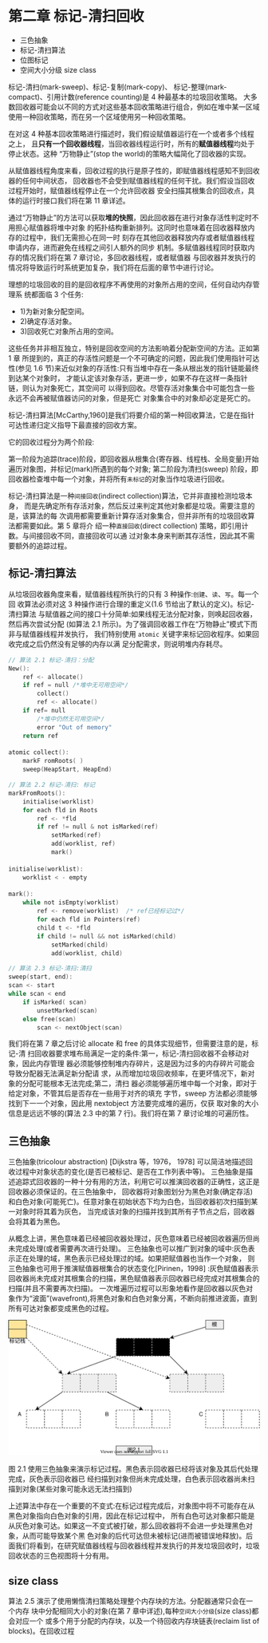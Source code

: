 # 第二章 标记-清扫回收

- 三色抽象
- 标记-清扫算法
- 位图标记
- 空间大小分级 size class

标记-清扫(mark-sweep)、标记-复制(mark-copy)、 标记-整理(mark-compact)、引用计数(reference counting)是 4 种最基本的垃圾回收策略。
大多数回收器可能会以不同的方式对这些基本回收策略进行组合，例如在堆中某一区域使用一种回收策略，而在另一个区域使用另一种回收策略。

在对这 4 种基本回收策略进行描述时，我们假设赋值器运行在一个或者多个线程之上，
且**只有一个回收器线程**，当回收器线程运行时，所有的**赋值器线程**均处于停止状态。这种
“万物静止”(stop the world)的策略大幅简化了回收器的实现。

从赋值器线程角度来看，回收过程的执行是原子性的，即赋值器线程感知不到回收器的任何中间状态，
回收器也不会受到赋值器线程的任何干扰。我们假设当回收过程开始时，赋值器线程停止在一个允许回收器
安全扫描其根集合的回收点，具体的运行时接口我们将在第 11 章详述。

通过“万物静止”的方法可以获取**堆的快照**，因此回收器在进行对象存活性判定时不用担心赋值器将堆中对象
的拓扑结构重新排列。这同时也意味着在回收器释放内存的过程中，我们无需担心在同一时
刻存在其他回收器释放内存或者赋值器线程申请内存，进而避免在线程之间引人额外的同步
机制。多赋值器线程同时获取内存的情况我们将在第 7 章讨论，多回收器线程，或者赋值器
与回收器并发执行的情况将导致运行时系统更加复杂，我们将在后面的章节中进行讨论。

理想的垃圾回收的目的是回收程序不再使用的对象所占用的空间，任何自动内存管理系
统都面临 3 个任务:

- 1)为新对象分配空间。
- 2)确定存活对象。
- 3)回收死亡对象所占用的空间。

这些任务并非相互独立，特别是回收空间的方法影响着分配新空间的方法。正如第 1 章
所提到的，真正的存活性问题是一个不可确定的问题，因此我们使用指针可达性(参见 1.6
节)来近似对象的存活性:只有当堆中存在一条从根出发的指针链能最终到达某个对象时，
才能认定该对象存活，更进一步，如果不存在这样一条指针链，则认为对象死亡，其空间可
以得到回收。尽管存活对象集合中可能包含一些永远不会再被赋值器访问的对象，但是死亡
对象集合中的对象却必定是死亡的。

标记-清扫算法[McCarthy,1960]是我们将要介绍的第一种回收算法，它是在指针
可达性递归定义指导下最直接的回收方案。

它的回收过程分为两个阶段:

第一阶段为追踪(trace)阶段，即回收器从根集合(寄存器、线程栈、全局变量)开始遍历对象图，并标记(mark)所遇到的每个对象;
第二阶段为清扫(sweep) 阶段，即回收器检查堆中每一个对象，并将所有`未标记`的对象当作垃圾进行回收。

标记-清扫算法是一种`间接回收`(indirect collection)算法，它并非直接检测垃圾本身，
而是先确定所有存活对象，然后反过来判定其他对象都是垃圾。需要注意的是，该算法的每
次调用都需要重新计算存活对象集合，但并非所有的垃圾回收算法都需要如此。第 5 章将介
绍一种`直接回收`(direct collection) 策略，即引用计数。与间接回收不同，直接回收可以通
过对象本身来判断其存活性，因此其不需要额外的追踪过程。

## 标记-清扫算法

从垃圾回收器角度来看，赋值器线程所执行的只有 3 种操作:`创建`、`读`、`写`。每一个回
收算法必须对这 3 种操作进行合理的重定义(1.6 节给出了默认的定义)。标记-清扫算法
与赋值器之间的接口十分简单:如果线程无法分配对象，则唤起回收器，然后再次尝试分配
(如算法 2.1 所示)。为了强调回收器工作在“万物静止”模式下而非与赋值器线程并发执行，
我们特别使用 `atomic` 关键字来标记回收程序。如果回收完成之后仍然没有足够的内存以满
足分配需求，则说明堆内存耗尽。

```c
// 算法 2.1 标记-清扫：分配
New():
    ref <- allocate()
    if ref = null /*堆中无可用空间*/
        collect()
        ref <- allocate()
    if ref= null
        /*堆中仍然无可用空间*/
        error "Out of memory"
    return ref

atomic collect():
    markF romRoots( )
    sweep(HeapStart, HeapEnd)
```

```c
// 算法 2.2 标记-清扫: 标记
markFromRoots():
    initialise(worklist)
    for each fld in Roots
        ref <- *fld
        if ref != null & not isMarked(ref)
            setMarked(ref)
            add(worklist, ref)
            mark()

initialise(worklist):
    worklist < - empty

mark():
    while not isEmpty(worklist)
        ref <- remove(worklist)  /* ref已经标记过*/
        for each fld in Pointers(ref)
        child t <- *fld
        if child != null && not isMarked(child)
            setMarked(child)
            add(worklist, child)
```

```c
// 算法 2.3 标记-清扫:清扫
sweep(start, end):
scan <- start
while scan < end
    if isMarked( scan)
        unsetMarked(scan)
    else free(scan)
        scan <- nextObject(scan)
```

我们将在第 7 章之后讨论 allocate 和 free 的具体实现细节，但需要注意的是，标记-清
扫回收器要求堆布局满足一定的条件:第一，标记-清扫回收器不会移动对象，因此内存管理
器必须能够控制堆内存碎片，这是因为过多的内存碎片可能会导致分配器无法满足新分配请
求，从而增加垃圾回收频率，在更坏情况下，新对象的分配可能根本无法完成;第二，清扫
器必须能够遍历堆中每一个对象，即对于给定对象，不管其后是否存在一些用于对齐的填充
字节，sweep 方法都必须能够找到下一一个对象，因此用 nextobject 方法要完成堆的遍历，仅获
取对象的大小信息是远远不够的(算法 2.3 中的第 7 行)。我们将在第 7 章讨论堆的可遍历性。

## 三色抽象

三色抽象(tricolour abstraction) [Dijkstra 等，1976， 1978] 可以简洁地描述回收过程中对象状态的变化(是否已被标记、是否在工作列表中等)。
三色抽象是描述追踪式回收器的一种十分有用的方法，利用它可以推演回收器的正确性，这正是回收器必须保证的。在三色抽象中，
回收器将对象图划分为黑色对象(确定存活)和白色对象(可能死亡)。任意对象在初始状态下均为白色，当回收器初次扫描到某一对象时将其着为灰色，
当完成该对象的扫描并找到其所有子节点之后，回收器会将其着为黑色。

从概念上讲，黑色意味着已经被回收器处理过，灰色意味着已经被回收器遍历但尚未完成处理(或者需要再次进行处理)。
三色抽象也可以推广到对象的域中:灰色表示正在处理的域，黑色表示已经处理过的域。如果把赋值器也当作一个对象，
则三色抽象也可用于推演赋值器根集合的状态变化[Pirinen，1998] :灰色赋值器表示回收器尚未完成对其根集合的扫描，黑色赋值器表示回收器已经完成对其根集合的扫描(并且不需要再次扫描)。
一次堆遍历过程可以形象地看作是回收器以灰色对象作为“波面”(wavefront),将黑色对象和白色对象分离，不断向前推进波面，直到所有可达对象都变成黑色的过程。


![chapter-02-1.drawio.svg](./images/chapter-02-1.drawio.svg)

图 2.1 使用三色抽象来演示标记过程。黑色表示回收器已经将该对象及其后代处理完成，灰色表示回收器已
经扫描到对象但尚未完成处理，白色表示回收器尚未扫描到对象(某些对象可能永远无法扫描到)

上述算法中存在一个重要的不变式:在标记过程完成后，对象图中将不可能存在从黑色对象指向白色对象的引用，因此在标记过程中，
所有白色可达对象都只能是从灰色对象可达。如果这一不变式被打破，那么回收器将不会进一步处理黑色对象，从而可能导致某个黑
色对象的后代可达但未被标记(进而被错误地释放)。后面我们将看到，在研究赋值器线程与回收器线程并发执行的并发垃圾回收时，垃圾回收状态的三色视图将十分有用。

## size class

算法 2.5 演示了使用懒惰清扫策略处理整个内存块的方法。分配器通常只会在一个内存
块中分配相同大小的对象(在第 7 章中详述),每种`空间大小分级`(size class)都会对应一个
或多个用于分配的内存块，以及一个待回收内存块链表(reclaim list of blocks)。在回收过程
